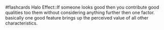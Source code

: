 #flashcards 
Halo Effect::If someone looks good then you contribute good qualities too them without considering anything further then one factor. basically one good feature brings up the perceived value of all other characteristics.
<!--SR:!2023-11-08,4,270-->